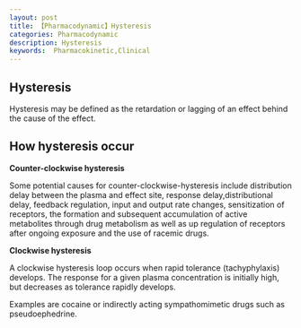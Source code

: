```yaml
---
layout: post
title: 【Pharmacodynamic】Hysteresis
categories: Pharmacodynamic
description: Hysteresis
keywords:  Pharmacokinetic,Clinical
---
```


## Hysteresis

Hysteresis may be defined as the retardation or lagging of an effect behind the cause of the effect.


## How hysteresis occur

**Counter-clockwise hysteresis**


Some potential causes for counter-clockwise-hysteresis include distribution delay between the plasma and effect site, response delay,distributional delay, feedback regulation, input and output rate changes, 
sensitization of receptors, the formation and subsequent accumulation of active metabolites through drug metabolism as well as up regulation of receptors after ongoing exposure
and the use of racemic drugs.


**Clockwise hysteresis**


A clockwise hysteresis loop occurs when rapid tolerance (tachyphylaxis) develops. The response for a given plasma concentration is initially high, but decreases as tolerance rapidly develops. 

Examples are cocaine or indirectly acting sympathomimetic drugs such as pseudoephedrine.
